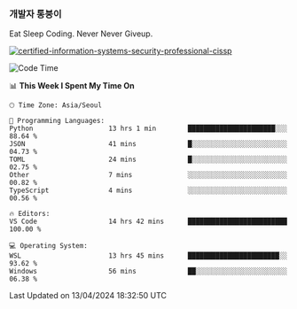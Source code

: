 ### 개발자 통붕이
Eat Sleep Coding.
Never Never Giveup.

[![certified-information-systems-security-professional-cissp](https://user-images.githubusercontent.com/44606727/157613689-acd84ec6-5f8f-4e79-89d9-a8d51f033634.png)](https://www.credly.com/badges/f394a010-85a0-450b-9136-8043af01d71c/public_url)

<!--START_SECTION:waka-->
![Code Time](http://img.shields.io/badge/Code%20Time-2%2C785%20hrs%2050%20mins-blue)

📊 **This Week I Spent My Time On** 

```text
🕑︎ Time Zone: Asia/Seoul

💬 Programming Languages: 
Python                   13 hrs 1 min        ██████████████████████░░░   88.64 % 
JSON                     41 mins             █░░░░░░░░░░░░░░░░░░░░░░░░   04.73 % 
TOML                     24 mins             █░░░░░░░░░░░░░░░░░░░░░░░░   02.75 % 
Other                    7 mins              ░░░░░░░░░░░░░░░░░░░░░░░░░   00.82 % 
TypeScript               4 mins              ░░░░░░░░░░░░░░░░░░░░░░░░░   00.56 % 

🔥 Editors: 
VS Code                  14 hrs 42 mins      █████████████████████████   100.00 % 

💻 Operating System: 
WSL                      13 hrs 45 mins      ███████████████████████░░   93.62 % 
Windows                  56 mins             ██░░░░░░░░░░░░░░░░░░░░░░░   06.38 % 
```


 Last Updated on 13/04/2024 18:32:50 UTC
<!--END_SECTION:waka-->
